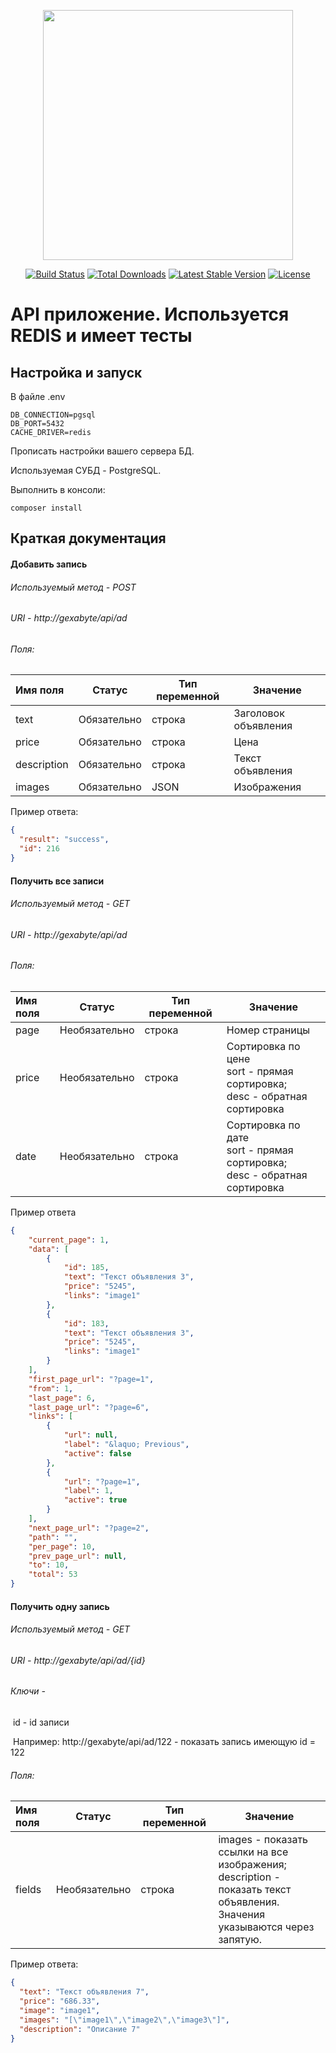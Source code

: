 <p align="center"><a href="https://laravel.com" target="_blank"><img src="https://raw.githubusercontent.com/laravel/art/master/logo-lockup/5%20SVG/2%20CMYK/1%20Full%20Color/laravel-logolockup-cmyk-red.svg" width="400"></a></p>

<p align="center">
<a href="https://travis-ci.org/laravel/framework"><img src="https://travis-ci.org/laravel/framework.svg" alt="Build Status"></a>
<a href="https://packagist.org/packages/laravel/framework"><img src="https://img.shields.io/packagist/dt/laravel/framework" alt="Total Downloads"></a>
<a href="https://packagist.org/packages/laravel/framework"><img src="https://img.shields.io/packagist/v/laravel/framework" alt="Latest Stable Version"></a>
<a href="https://packagist.org/packages/laravel/framework"><img src="https://img.shields.io/packagist/l/laravel/framework" alt="License"></a>
</p>


# API приложение. Используется REDIS и имеет тесты



## Настройка и запуск

В файле .env

```
DB_CONNECTION=pgsql
DB_PORT=5432
CACHE_DRIVER=redis
```

Прописать настройки вашего сервера БД.

Используемая СУБД - PostgreSQL.

Выполнить в консоли:

```
composer install
```

## Краткая документация



#### Добавить запись

###### Используемый метод - POST

###### URI - http://gexabyte/api/ad

###### Поля:



| Имя поля    | Статус      | Тип переменной | Значение             |
| :---------- | ----------- | -------------- | -------------------- |
| text        | Обязательно | строка         | Заголовок объявления |
| price       | Обязательно | строка         | Цена                 |
| description | Обязательно | строка         | Текст объявления     |
| images      | Обязательно | JSON           | Изображения          |

Пример ответа:

```json
{
  "result": "success",
  "id": 216
}
```



#### Получить все записи

###### Используемый метод - GET

###### URI - http://gexabyte/api/ad

###### Поля:



| Имя поля | Статус        | Тип переменной | Значение                                                     |
| :------- | ------------- | -------------- | ------------------------------------------------------------ |
| page     | Необязательно | строка         | Номер страницы                                               |
| price    | Необязательно | строка         | Сортировка по цене<br /> sort - прямая сортировка; <br />desc - обратная сортировка |
| date     | Необязательно | строка         | Сортировка по дате<br />sort - прямая сортировка; <br />desc - обратная сортировка |

Пример ответа

```json
{
    "current_page": 1,
    "data": [
        {
            "id": 185,
            "text": "Текст объявления 3",
            "price": "5245",
            "links": "image1"
        },
        {
            "id": 183,
            "text": "Текст объявления 3",
            "price": "5245",
            "links": "image1"
        }
    ],
    "first_page_url": "?page=1",
    "from": 1,
    "last_page": 6,
    "last_page_url": "?page=6",
    "links": [
        {
            "url": null,
            "label": "&laquo; Previous",
            "active": false
        },
        {
            "url": "?page=1",
            "label": 1,
            "active": true
        }
    ],
    "next_page_url": "?page=2",
    "path": "",
    "per_page": 10,
    "prev_page_url": null,
    "to": 10,
    "total": 53
}
```



#### Получить одну запись

###### Используемый метод - GET

###### URI - http://gexabyte/api/ad/{id}

###### Ключи - 

​		id - id записи

​		Например: http://gexabyte/api/ad/122 - показать запись имеющую id = 122

###### Поля:

| Имя поля | Статус        | Тип переменной | Значение                                                     |
| :------- | ------------- | -------------- | ------------------------------------------------------------ |
| fields   | Необязательно | строка         | images - показать ссылки на все изображения;<br />description - показать текст объявления.<br />Значения указываются через запятую. |

Пример ответа:

```json
{
  "text": "Текст объявления 7",
  "price": "686.33",
  "image": "image1",
  "images": "[\"image1\",\"image2\",\"image3\"]",
  "description": "Описание 7"
}
```

